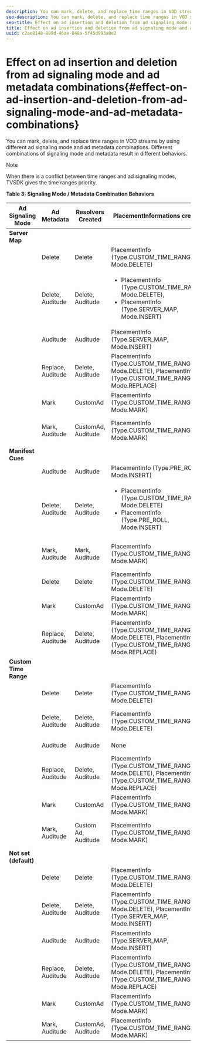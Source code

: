 ```yaml
---
description: You can mark, delete, and replace time ranges in VOD streams by using different ad signaling mode and ad metadata combinations. Different combinations of signaling mode and metadata result in different behaviors.
seo-description: You can mark, delete, and replace time ranges in VOD streams by using different ad signaling mode and ad metadata combinations. Different combinations of signaling mode and metadata result in different behaviors.
seo-title: Effect on ad insertion and deletion from ad signaling mode and ad metadata combinations
title: Effect on ad insertion and deletion from ad signaling mode and ad metadata combinations
uuid: c2ae8148-889d-46ae-848a-5f45d993a0e2
---
```


# Effect on ad insertion and deletion from ad signaling mode and ad metadata combinations{#effect-on-ad-insertion-and-deletion-from-ad-signaling-mode-and-ad-metadata-combinations}

You can mark, delete, and replace time ranges in VOD streams by using different ad signaling mode and ad metadata combinations. Different combinations of signaling mode and metadata result in different behaviors.

>[!NOTE]
>
>When there is a conflict between time ranges and ad signaling modes, TVSDK gives the time ranges priority.

**Table 3: Signaling Mode / Metadata Combination Behaviors**

<table>  
 <thead> 
  <tr> 
   <th class="entry"> Ad Signaling Mode </th> 
   <th class="entry"> Ad Metadata </th> 
   <th class="entry"> Resolvers Created </th> 
   <th class="entry"><span class="codeph"> PlacementInformations</span> created </th> 
   <th class="entry"> Resulting behavior </th> 
  </tr> 
 </thead>
 <tbody> 
  <tr> 
   <td> <b>Server Map</b> </td> 
   <td> </td> 
   <td> </td> 
   <td> </td> 
   <td> </td> 
  </tr> 
  <tr> 
   <td> </td> 
   <td> Delete </td> 
   <td> Delete </td> 
   <td><span class="codeph"> PlacementInfo (Type.CUSTOM_TIME_RANGE, Mode.DELETE)</span> </td> 
   <td> Ranges deleted </td> 
  </tr> 
  <tr> 
   <td></td> 
   <td> Delete, Auditude </td> 
   <td> Delete, Auditude </td> 
   <td> 
    <ul> 
     <li><span class="codeph"> PlacementInfo (Type.CUSTOM_TIME_RANGE, Mode.DELETE), </span> </li> 
     <li><span class="codeph"> PlacementInfo (Type.SERVER_MAP, Mode.INSERT)</span> </li> 
    </ul> </td> 
   <td> Ranges deleted, Ads inserted </td> 
  </tr> 
  <tr> 
   <td></td> 
   <td> Auditude </td> 
   <td> Auditude </td> 
   <td><span class="codeph"> PlacementInfo (Type.SERVER_MAP, Mode.INSERT)</span> </td> 
   <td> Ads inserted </td> 
  </tr> 
  <tr> 
   <td></td> 
   <td> Replace, Auditude </td> 
   <td> Delete, Auditude </td> 
   <td><span class="codeph"> PlacementInfo (Type.CUSTOM_TIME_RANGE, Mode.DELETE), PlacementInfo (Type.CUSTOM_TIME_RANGE, Mode.REPLACE)</span> </td> 
   <td> Ranges replaced </td> 
  </tr> 
  <tr> 
   <td></td> 
   <td> Mark </td> 
   <td> CustomAd </td> 
   <td><span class="codeph"> PlacementInfo (Type.CUSTOM_TIME_RANGE, Mode.MARK)</span> </td> 
   <td> Ranges marked </td> 
  </tr> 
  <tr> 
   <td></td> 
   <td> Mark, Auditude </td> 
   <td> CustomAd, Auditude </td> 
   <td><span class="codeph"> PlacementInfo (Type.CUSTOM_TIME_RANGE, Mode.MARK)</span> </td> 
   <td> Ranges marked, no ads inserted </td> 
  </tr> 
  <tr> 
   <td> <b>Manifest Cues</b> </td> 
   <td> </td> 
   <td> </td> 
   <td> </td> 
   <td> </td> 
  </tr> 
  <tr> 
   <td></td> 
   <td> Auditude </td> 
   <td> Auditude </td> 
   <td><span class="codeph"> PlacementInfo (Type.PRE_ROLL, Mode.INSERT)</span> </td> 
   <td> Ads inserted </td> 
  </tr> 
  <tr> 
   <td></td> 
   <td> Delete, Auditude </td> 
   <td> Delete, Auditude </td> 
   <td> 
    <ul> 
     <li><span class="codeph"> PlacementInfo (Type.CUSTOM_TIME_RANGE, Mode.DELETE)</span> </li> 
     <li><span class="codeph"> PlacementInfo (Type.PRE_ROLL, Mode.INSERT)</span> </li> 
    </ul> </td> 
   <td> Ranges deleted, ads inserted </td> 
  </tr> 
  <tr> 
   <td></td> 
   <td> Mark, Auditude </td> 
   <td> Mark, Auditude </td> 
   <td><span class="codeph"> PlacementInfo (Type.CUSTOM_TIME_RANGE, Mode.MARK)</span> </td> 
   <td> Ranges marked, no ads inserted </td> 
  </tr> 
  <tr> 
   <td></td> 
   <td> Delete </td> 
   <td> Delete </td> 
   <td><span class="codeph"> PlacementInfo (Type.CUSTOM_TIME_RANGE, Mode.DELETE)</span> </td> 
   <td> Ranges deleted </td> 
  </tr> 
  <tr> 
   <td></td> 
   <td> Mark </td> 
   <td> CustomAd </td> 
   <td><span class="codeph"> PlacementInfo (Type.CUSTOM_TIME_RANGE, Mode.MARK)</span> </td> 
   <td> Ranges marked </td> 
  </tr> 
  <tr> 
   <td></td> 
   <td> Replace, Auditude </td> 
   <td> Delete, Auditude </td> 
   <td><span class="codeph"> PlacementInfo (Type.CUSTOM_TIME_RANGE, Mode.DELETE), PlacementInfo (Type.CUSTOM_TIME_RANGE, Mode.REPLACE)</span> </td> 
   <td> Ranges replaced </td> 
  </tr> 
  <tr> 
   <td> <b>Custom Time Range</b> </td> 
   <td> </td> 
   <td> </td> 
   <td> </td> 
   <td> </td> 
  </tr> 
  <tr> 
   <td></td> 
   <td> Delete </td> 
   <td> Delete </td> 
   <td><span class="codeph"> PlacementInfo (Type.CUSTOM_TIME_RANGE, Mode.DELETE)</span> </td> 
   <td> Ranges deleted </td> 
  </tr> 
  <tr> 
   <td></td> 
   <td> Delete, Auditude </td> 
   <td> Delete, Auditude </td> 
   <td><span class="codeph"> PlacementInfo (Type.CUSTOM_TIME_RANGE, Mode.DELETE)</span> </td> 
   <td> Ranges deleted, no ads inserted </td> 
  </tr> 
  <tr> 
   <td></td> 
   <td> Auditude </td> 
   <td> Auditude </td> 
   <td> None </td> 
   <td> No ads inserted </td> 
  </tr> 
  <tr> 
   <td></td> 
   <td> Replace, Auditude </td> 
   <td> Delete, Auditude </td> 
   <td><span class="codeph"> PlacementInfo (Type.CUSTOM_TIME_RANGE, Mode.DELETE), PlacementInfo (Type.CUSTOM_TIME_RANGE, Mode.REPLACE)</span> </td> 
   <td> Ranges replaced with ads </td> 
  </tr> 
  <tr> 
   <td></td> 
   <td> Mark </td> 
   <td> CustomAd </td> 
   <td><span class="codeph"> PlacementInfo (Type.CUSTOM_TIME_RANGE, Mode.MARK)</span> </td> 
   <td> Ranges marked </td> 
  </tr> 
  <tr> 
   <td></td> 
   <td> Mark, Auditude </td> 
   <td> Custom Ad, Auditude </td> 
   <td><span class="codeph"> PlacementInfo (Type.CUSTOM_TIME_RANGE, Mode.MARK)</span> </td> 
   <td> Ranges marked, no ads inserted </td> 
  </tr> 
  <tr> 
   <td> <b>Not set (default)</b> </td> 
   <td> </td> 
   <td> </td> 
   <td> </td> 
   <td> </td> 
  </tr> 
  <tr> 
   <td></td> 
   <td> Delete </td> 
   <td> Delete </td> 
   <td><span class="codeph"> PlacementInfo (Type.CUSTOM_TIME_RANGE, Mode.DELETE)</span> </td> 
   <td> Ranges deleted </td> 
  </tr> 
  <tr> 
   <td></td> 
   <td> Delete, Auditude </td> 
   <td> Delete, Auditude </td> 
   <td><span class="codeph"> PlacementInfo (Type.CUSTOM_TIME_RANGE, Mode.DELETE), PlacementInfo (Type.SERVER_MAP, Mode.INSERT)</span> </td> 
   <td> Ranges deleted, ads inserted </td> 
  </tr> 
  <tr> 
   <td></td> 
   <td> Auditude </td> 
   <td> Auditude </td> 
   <td><span class="codeph"> PlacementInfo (Type.SERVER_MAP, Mode.INSERT)</span> </td> 
   <td> Ads inserted </td> 
  </tr> 
  <tr> 
   <td></td> 
   <td> Replace, Auditude </td> 
   <td> Delete, Auditude </td> 
   <td><span class="codeph"> PlacementInfo (Type.CUSTOM_TIME_RANGE, Mode.DELETE), PlacementInfo (Type.CUSTOM_TIME_RANGE, Mode.REPLACE)</span> </td> 
   <td> Ranges replaced with ads </td> 
  </tr> 
  <tr> 
   <td></td> 
   <td> Mark </td> 
   <td> CustomAd </td> 
   <td><span class="codeph"> PlacementInfo (Type.CUSTOM_TIME_RANGE, Mode.MARK)</span> </td> 
   <td> Ranges marked </td> 
  </tr> 
  <tr> 
   <td></td> 
   <td> Mark, Auditude </td> 
   <td> CustomAd, Auditude </td> 
   <td><span class="codeph"> PlacementInfo (Type.CUSTOM_TIME_RANGE, Mode.MARK)</span> </td> 
   <td> Ranges marked </td> 
  </tr> 
 </tbody> 
</table>

